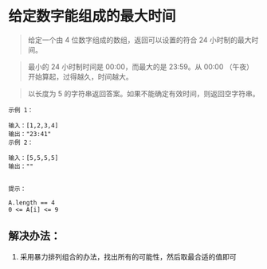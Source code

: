 # 给定数字能组成的最大时间

> 给定一个由 4 位数字组成的数组，返回可以设置的符合 24 小时制的最大时间。

> 最小的 24 小时制时间是 00:00，而最大的是 23:59。从 00:00 （午夜）开始算起，过得越久，时间越大。

> 以长度为 5 的字符串返回答案。如果不能确定有效时间，则返回空字符串。


```
示例 1：

输入：[1,2,3,4]
输出："23:41"
示例 2：

输入：[5,5,5,5]
输出：""


提示：

A.length == 4
0 <= A[i] <= 9
```

## 解决办法：
1. 采用暴力排列组合的办法，找出所有的可能性，然后取最合适的值即可

